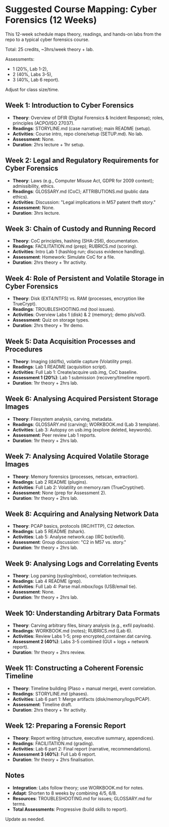 # Suggested Course Mapping: Cyber Forensics (12 Weeks)

This 12-week schedule maps theory, readings, and hands-on labs from the repo to a typical cyber forensics course. 

Total: 25 credits, ~3hrs/week theory + lab. 

Assessments: 

* 1 (20%, Lab 1-2), 
* 2 (40%, Labs 3-5), 
* 3 (40%, Lab 6 report). 

Adjust for class size/time.

## Week 1: Introduction to Cyber Forensics
- **Theory**: Overview of DFIR (Digital Forensics & Incident Response); roles, principles (ACPO/ISO 27037).
- **Readings**: STORYLINE.md (case narrative); main README (setup).
- **Activities**: Course intro, repo clone/setup (SETUP.md). No lab.
- **Assessment**: None.
- **Duration**: 2hrs lecture + 1hr setup.

## Week 2: Legal and Regulatory Requirements for Cyber Forensics
- **Theory**: Laws (e.g., Computer Misuse Act, GDPR for 2009 context); admissibility, ethics.
- **Readings**: GLOSSARY.md (CoC); ATTRIBUTIONS.md (public data ethics).
- **Activities**: Discussion: "Legal implications in M57 patent theft story."
- **Assessment**: None.
- **Duration**: 3hrs lecture.

## Week 3: Chain of Custody and Running Record
- **Theory**: CoC principles, hashing (SHA-256), documentation.
- **Readings**: FACILITATION.md (prep); RUBRICS.md (scoring).
- **Activities**: Intro Lab 1 (hashlog run; discuss evidence handling).
- **Assessment**: Homework: Simulate CoC for a file.
- **Duration**: 2hrs theory + 1hr activity.

## Week 4: Role of Persistent and Volatile Storage in Cyber Forensics
- **Theory**: Disk (EXT4/NTFS) vs. RAM (processes, encryption like TrueCrypt).
- **Readings**: TROUBLESHOOTING.md (tool issues).
- **Activities**: Overview Labs 1 (disk) & 2 (memory); demo pls/vol3.
- **Assessment**: Quiz on storage types.
- **Duration**: 2hrs theory + 1hr demo.

## Week 5: Data Acquisition Processes and Procedures
- **Theory**: Imaging (dd/fls), volatile capture (Volatility prep).
- **Readings**: Lab 1 README (acquisition script).
- **Activities**: Full Lab 1: Create/acquire usb.img, CoC baseline.
- **Assessment 1 (20%)**: Lab 1 submission (recovery/timeline report).
- **Duration**: 1hr theory + 2hrs lab.

## Week 6: Analysing Acquired Persistent Storage Images
- **Theory**: Filesystem analysis, carving, metadata.
- **Readings**: GLOSSARY.md (carving); WORKBOOK.md (Lab 3 template).
- **Activities**: Lab 3: Autopsy on usb.img (explore deleted, keywords).
- **Assessment**: Peer review Lab 1 reports.
- **Duration**: 1hr theory + 2hrs lab.

## Week 7: Analysing Acquired Volatile Storage Images
- **Theory**: Memory forensics (processes, netscan, extraction).
- **Readings**: Lab 2 README (plugins).
- **Activities**: Full Lab 2: Volatility on memory.ram (TrueCrypt/net).
- **Assessment**: None (prep for Assessment 2).
- **Duration**: 1hr theory + 2hrs lab.

## Week 8: Acquiring and Analysing Network Data
- **Theory**: PCAP basics, protocols (IRC/HTTP), C2 detection.
- **Readings**: Lab 5 README (tshark).
- **Activities**: Lab 5: Analyse network.cap (IRC bot/exfil).
- **Assessment**: Group discussion: "C2 in M57 vs. story."
- **Duration**: 1hr theory + 2hrs lab.

## Week 9: Analysing Logs and Correlating Events
- **Theory**: Log parsing (syslog/mbox), correlation techniques.
- **Readings**: Lab 4 README (grep).
- **Activities**: Full Lab 4: Parse mail.mbox/logs (USB/email tie).
- **Assessment**: None.
- **Duration**: 1hr theory + 2hrs lab.

## Week 10: Understanding Arbitrary Data Formats
- **Theory**: Carving arbitrary files, binary analysis (e.g., exfil payloads).
- **Readings**: WORKBOOK.md (notes); RUBRICS.md (Lab 6).
- **Activities**: Review Labs 1-5; prep encrypted_container.dat carving.
- **Assessment 2 (40%)**: Labs 3-5 combined (GUI + logs + network report).
- **Duration**: 1hr theory + 2hrs review.

## Week 11: Constructing a Coherent Forensic Timeline
- **Theory**: Timeline building (Plaso + manual merge), event correlation.
- **Readings**: STORYLINE.md (phases).
- **Activities**: Lab 6 part 1: Merge artifacts (disk/memory/logs/PCAP).
- **Assessment**: Timeline draft.
- **Duration**: 2hrs theory + 1hr activity.

## Week 12: Preparing a Forensic Report
- **Theory**: Report writing (structure, executive summary, appendices).
- **Readings**: FACILITATION.md (grading).
- **Activities**: Lab 6 part 2: Final report (narrative, recommendations).
- **Assessment 3 (40%)**: Full Lab 6 report.
- **Duration**: 1hr theory + 2hrs finalisation.

## Notes
- **Integration**: Labs follow theory; use WORKBOOK.md for notes.
- **Adapt**: Shorten to 8 weeks by combining 4/5, 6/8.
- **Resources**: TROUBLESHOOTING.md for issues; GLOSSARY.md for terms.
- **Total Assessments**: Progressive (build skills to report).

Update as needed.
